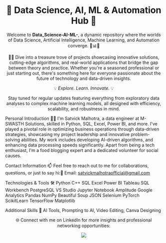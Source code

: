 <h1 align="center">🌟 Data Science, AI, ML & Automation Hub 🌟</h1>
<p align="center">
Welcome to <strong>Data_Science-AI-ML-</strong>, a dynamic repository where the worlds of Data Science, Artificial Intelligence, Machine Learning, and Automation converge. 🚀📊🤖
</p>
<p align="center">
👨‍💻 Dive into a treasure trove of projects showcasing innovative solutions, cutting-edge algorithms, and real-world applications that bridge the gap between theory and practice. Whether you're a seasoned professional or just starting out, there's something here for everyone passionate about the future of technology and data-driven insights.
</p>
<p align="center">
💡 <em>Explore. Learn. Innovate.</em> 💡
</p>
<p align="center">
Stay tuned for regular updates featuring everything from exploratory data analyses to complex machine learning models, all designed with efficiency, scalability, and robustness in mind.
</p>
Personal Introduction 🙋‍♂️
I'm Satvick Malhotra, a data engineer at M-SWASTH Solutions, skilled in Python, SQL, Excel, Power BI, and more. I've played a pivotal role in optimizing business operations through data-driven strategies, showcasing my project leadership and innovative problem-solving abilities. My work includes developing AI-driven algorithms, and enhancing data processing speeds significantly. Apart from being a tech enthusiast, I'm a food blogging expert and a dedicated volunteer for social causes.

Contact Information 📫
Feel free to reach out to me for collaborations, questions, or just to say hi:📧 Email: satvickmalhotraofficial@gmail.com

Technologies & Tools 🛠️
Python
C++
SQL
Excel
Power BI
Tableau
SQL Workbench
PostgreSQL
VS Studio
Jupyter Notebook
Amplitude
Google Analytics
Pandas
NumPy
Beautiful Soup
JSON
Selenium
PyTorch
ScikitLearn
TensorFlow
Matplotlib

Additional Skills 💪
AI Tools, 
Prompting to AI, 
Video Editing, 
Canva Designing
<p align="center">
🌐 Connect with me on LinkedIn for more insights and professional networking opportunities:
</p>
<p align="center">
    <a href="https://www.linkedin.com/in/satvick-malhotra02/">
        <img src="https://img.shields.io/badge/LinkedIn-Satvick_Malhotra-blue?style=flat-square&logo=linkedin">
    </a>
</p>
